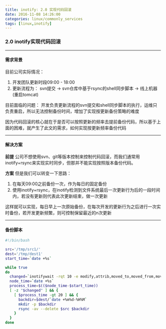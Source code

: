 ```yaml
---
title: inotify: 2.0 实现代码回滚
date: 2016-11-08 14:26:00
categories: linux/commonly_services
tags: [linux,inotify]
---
```

### 2.0 inotify实现代码回滚
----
#### 需求背景
目前公司实际情况：
1. 开发团队更新时段09:00 - 18:00
2. 更新流程为：
svn提交 -> svn仓库中基于rsync的shell同步脚本 -> 线上机器(重启tomcat)

目前面临的问题：
开发负责更新流程的svn提交和shell同步脚本的执行，运维只负责重启，所以无法控制备份时间，增加了实现按更新备份策略的难度

因为代码回滚的核心就在于是否可以按照更新的频率去提前备份代码，所以基于上面的困难，就产生了此文的需求，如何实现按更新频率备份代码

----

#### 解决方案
**前提**
公司不想使用svn、git等版本控制来控制代码回滚，而我们通常用inotify+rsync来实现实时同步，但那并不能实现按照版本备份代码。

**方案**
但是我们可以转变一下思路：
1. 在每天09:00之前备份一次，作为每日的固定备份
2. 使用inotify+rsync，在inotify检测到文件系统最后一次更新行为后的一段时间内，若没有更新则代表此次更新结束，做一次更新

这样就可以实现，每日早上一次原始备份，在每次开发的更新行为之后进行一次实时备份，若开发更新频繁，则可控制保留最近的n次更新

----

#### 备份脚本
``` bash
#!/bin/bash

src='/tmp/src1/'
dest='/tmp/dest1'
start_time=`date +%s`

while true
do
  changed=`inotifywait -rqt 10 -e modify,attrib,moved_to,moved_from,move,move_self,create,delete,delete_self $src`
  node_time=`date +%s`
  process_time=$(($node_time-$start_time))
  [ -z "$changed" ] && {
    [ $process_time -gt 20 ] && {
      backdir=$dest/`date +%m%d-%H%M`
      mkdir -p $backdir
      rsync -av --delete $src $backdir
    }
  }
done
```
